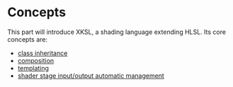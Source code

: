 # Concepts

This part will introduce XKSL, a shading language extending HLSL. Its core concepts are:

- [class inheritance](classes-mixins-and-inheritance.md)
- [composition](composition.md)
- [templating](template.md)
- [shader stage input/output automatic management](automatic-shader-stage-input-output.md)

 

